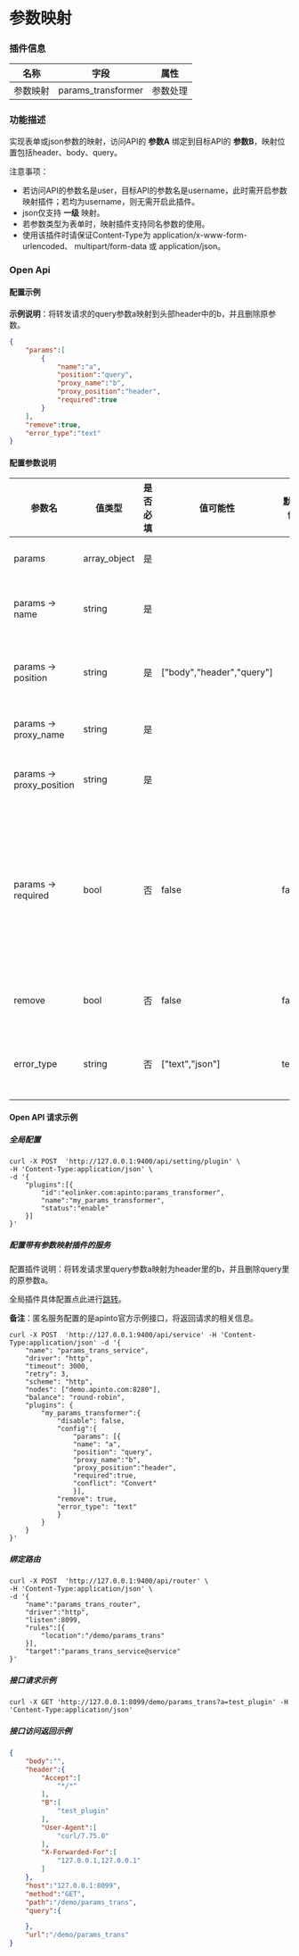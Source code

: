 # 参数映射
### 插件信息

| 名称     | 字段               | 属性     |
| -------- | ------------------ | -------- |
| 参数映射 | params_transformer | 参数处理 |

### 功能描述

实现表单或json参数的映射，访问API的 **参数A** 绑定到目标API的 **参数B**，映射位置包括header、body、query。

注意事项：

- 若访问API的参数名是user，目标API的参数名是username，此时需开启参数映射插件；若均为username，则无需开启此插件。
- json仅支持 **一级** 映射。
- 若参数类型为表单时，映射插件支持同名参数的使用。
- 使用该插件时请保证Content-Type为 application/x-www-form-urlencoded、 multipart/form-data 或 application/json。

### Open Api

#### 配置示例

**示例说明**：将转发请求的query参数a映射到头部header中的b，并且删除原参数。

```json
{
    "params":[
        {
            "name":"a",
            "position":"query",
            "proxy_name":"b",
            "proxy_position":"header",
            "required":true
        }
    ],
    "remove":true,
    "error_type":"text"
}
```



#### 配置参数说明

| 参数名                   | 值类型       | 是否必填 | 值可能性                  | 默认值 | 说明                                               |
| ------------------------ | ------------ | -------- | ------------------------- | ------ | -------------------------------------------------- |
| params                   | array_object | 是       |                           |        | 映射参数列表                                       |
| params -> name           | string       | 是       |                           |        | 待映射参数名称                                     |
| params -> position       | string       | 是       | ["body","header","query"] |        | 待映射参数所在位置                                 |
| params -> proxy_name     | string       | 是       |                           |        | 目标参数名称                                       |
| params -> proxy_position | string       | 是       |                           |        | 目标参数所在位置                                   |
| params -> required       | bool         | 否       | false                     | false  | 待映射参数是否必含，如为true，该参数不存在时会报错 |
| remove                   | bool         | 否       | false                     | false  | 映射后删除原参数                                   |
| error_type               | string       | 否       | ["text","json"]           | text   | 插件返回报错的类型                                 |

#### Open API 请求示例

##### 全局配置

```shell
curl -X POST  'http://127.0.0.1:9400/api/setting/plugin' \
-H 'Content-Type:application/json' \
-d '{
    "plugins":[{
        "id":"eolinker.com:apinto:params_transformer",
        "name":"my_params_transformer",
        "status":"enable"
    }]
}'
```

##### 配置带有参数映射插件的服务

配置插件说明：将转发请求里query参数a映射为header里的b，并且删除query里的原参数a。

全局插件具体配置点此进行[跳转](/docs/apinto/plugins/)。

**备注**：匿名服务配置的是apinto官方示例接口，将返回请求的相关信息。

```shell
curl -X POST  'http://127.0.0.1:9400/api/service' -H 'Content-Type:application/json' -d '{
    "name": "params_trans_service",
    "driver": "http",
    "timeout": 3000,
    "retry": 3,
    "scheme": "http",
    "nodes": ["demo.apinto.com:8280"],
    "balance": "round-robin",
    "plugins": {
        "my_params_transformer":{
            "disable": false,
            "config":{
                "params": [{
                "name": "a",
                "position": "query",
                "proxy_name":"b",
                "proxy_position":"header",
                "required":true,
                "conflict": "Convert"
                }],
            "remove": true,
            "error_type": "text"
            }
        }
    }
}' 
```

##### 绑定路由

```shell
curl -X POST  'http://127.0.0.1:9400/api/router' \
-H 'Content-Type:application/json' \
-d '{
    "name":"params_trans_router",
    "driver":"http",
    "listen":8099,
    "rules":[{
        "location":"/demo/params_trans"
    }],
    "target":"params_trans_service@service"
}'
```

##### 接口请求示例

```shell
curl -X GET 'http://127.0.0.1:8099/demo/params_trans?a=test_plugin' -H 'Content-Type:application/json'
```

##### 接口访问返回示例

```json
{
    "body":"",
    "header":{
        "Accept":[
            "*/*"
        ],
        "B":[
            "test_plugin"
        ],
        "User-Agent":[
            "curl/7.75.0"
        ],
        "X-Forwarded-For":[
            "127.0.0.1,127.0.0.1"
        ]
    },
    "host":"127.0.0.1:8099",
    "method":"GET",
    "path":"/demo/params_trans",
    "query":{

    },
    "url":"/demo/params_trans"
}
```

